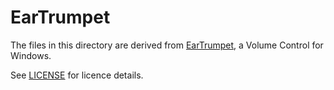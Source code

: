 ﻿# EarTrumpet

The files in this directory are derived from [EarTrumpet](https://github.com/File-New-Project/EarTrumpet), a Volume Control for Windows.

See [LICENSE](LICENSE.md) for licence details.